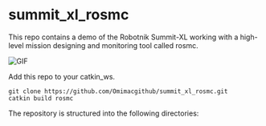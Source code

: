 # summit_xl_rosmc

This repo contains a demo of the Robotnik Summit-XL working with a high-level mission designing and monitoring tool called rosmc.

![GIF](https://github.com/Omimacgithub/summit_xl_rosmc/assets/90336442/54ee2867-8713-49b1-b092-06775b29f3a1)

Add this repo to your catkin_ws.

~~~shell
git clone https://github.com/Omimacgithub/summit_xl_rosmc.git
catkin build rosmc
~~~

The repository is structured into the following directories:
